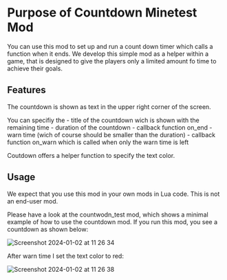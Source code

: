 # Purpose of Countdown Minetest Mod

You can use this mod to set up and run a count down timer which calls a function when it ends.
We develop this simple mod as a helper within a game, that is designed to give the players only a limited amount fo time to achieve their goals.

## Features

The countdown is shown as text in the upper right corner of the screen.

You can specifiy the 
    - title of the countdown wich is shown with the remaining time
    - duration of the countdown
    - callback function on_end
    - warn time (wich of course should be smaller than the duration)
    - callback function on_warn which is called when only the warn time is left

Coutdown offers a helper function to specify the text color.

## Usage

We expect that you use this mod in your own mods in Lua code. This is not an end-user mod.

Please have a look at the countwodn_test mod, which shows a minimal example of how to use the countdown mod. If you run this mod, you see a countdown as shown below:


![Screenshot 2024-01-02 at 11 26 34](https://github.com/holgerm/countdown/assets/60585/0e497de6-f6dd-4970-a8ff-35a0339d2147)

After warn time I set the text color to red:

![Screenshot 2024-01-02 at 11 26 38](https://github.com/holgerm/countdown/assets/60585/a829dc81-b198-4485-ac5d-2b84cd81e0d6)
